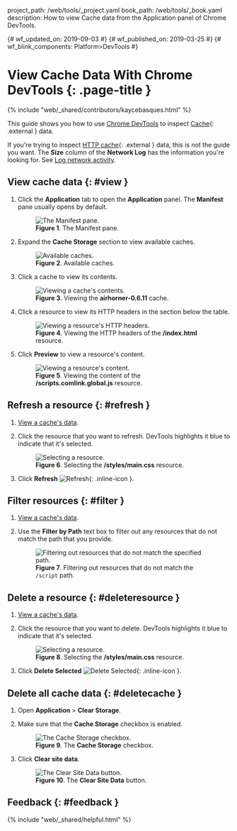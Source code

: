 project_path: /web/tools/_project.yaml
book_path: /web/tools/_book.yaml
description: How to view Cache data from the Application panel of Chrome DevTools.

{# wf_updated_on: 2019-09-03 #}
{# wf_published_on: 2019-03-25 #}
{# wf_blink_components: Platform>DevTools #}

# View Cache Data With Chrome DevTools {: .page-title }

{% include "web/_shared/contributors/kaycebasques.html" %}

[MDN]: https://developer.mozilla.org/en-US/docs/Web/API/Cache

This guide shows you how to use [Chrome DevTools](/web/tools/chrome-devtools) to inspect
[Cache][MDN]{: .external } data.

[HTTP]: https://developer.mozilla.org/en-US/docs/Web/HTTP/Caching
[log]: /web/tools/chrome-devtools/network/#load

If you're trying to inspect [HTTP cache][HTTP]{: .external } data, this is not the guide you want.
The **Size** column of the **Network Log** has the information you're looking for. See [Log network activity][log].

## View cache data {: #view }

1. Click the **Application** tab to open the **Application** panel. The **Manifest** pane usually opens
   by default.

     <figure>
       <img src="/web/tools/chrome-devtools/storage/imgs/manifest.png"
            alt="The Manifest pane."/>
       <figcaption>
         <b>Figure 1</b>. The Manifest pane.
       </figcaption>
     </figure>

1. Expand the **Cache Storage** section to view available caches.

     <figure>
       <img src="/web/tools/chrome-devtools/storage/imgs/cache.png"
            alt="Available caches."/>
       <figcaption>
         <b>Figure 2</b>. Available caches.
       </figcaption>
     </figure>

1. Click a cache to view its contents.

     <figure>
       <img src="/web/tools/chrome-devtools/storage/imgs/cacheview.png"
            alt="Viewing a cache's contents."/>
       <figcaption>
         <b>Figure 3</b>. Viewing the <b>airhorner-0.6.11</b> cache.
       </figcaption>
     </figure>

1. Click a resource to view its HTTP headers in the section below the table.

     <figure>
       <img src="/web/tools/chrome-devtools/storage/imgs/viewcacheresource.png"
            alt="Viewing a resource's HTTP headers."/>
       <figcaption>
         <b>Figure 4</b>. Viewing the HTTP headers of the <b>/index.html</b> resource.
       </figcaption>
     </figure>

1. Click **Preview** to view a resource's content.

     <figure>
       <img src="/web/tools/chrome-devtools/storage/imgs/cachecontent.png"
            alt="Viewing a resource's content."/>
       <figcaption>
         <b>Figure 5</b>. Viewing the content of the <b>/scripts.comlink.global.js</b> resource.
       </figcaption>
     </figure>


## Refresh a resource {: #refresh }

1. [View a cache's data](#view).
1. Click the resource that you want to refresh. DevTools highlights it blue to indicate that it's selected.

     <figure>
       <img src="/web/tools/chrome-devtools/storage/imgs/cacheselected.png"
            alt="Selecting a resource."/>
       <figcaption>
         <b>Figure 6</b>. Selecting the <b>/styles/main.css</b> resource.
       </figcaption>
     </figure>

1. Click **Refresh** ![Refresh](/web/tools/chrome-devtools/images/shared/reload.png){: .inline-icon }.

## Filter resources {: #filter }

1. [View a cache's data](#view).
1. Use the **Filter by Path** text box to filter out any resources that do not match the path that you provide.

     <figure>
       <img src="/web/tools/chrome-devtools/storage/imgs/cachefilter.png"
            alt="Filtering out resources that do not match the specified path."/>
       <figcaption>
         <b>Figure 7</b>. Filtering out resources that do not match the <code>/script</code> path.
       </figcaption>
     </figure>

## Delete a resource {: #deleteresource }

1. [View a cache's data](#view).
1. Click the resource that you want to delete. DevTools highlights it blue to indicate that it's selected.

     <figure>
       <img src="/web/tools/chrome-devtools/storage/imgs/cacheselected.png"
            alt="Selecting a resource."/>
       <figcaption>
         <b>Figure 8</b>. Selecting the <b>/styles/main.css</b> resource.
       </figcaption>
     </figure>

1. Click **Delete Selected** ![Delete Selected](/web/tools/chrome-devtools/images/shared/delete.png){: .inline-icon }.

## Delete all cache data {: #deletecache }

1. Open **Application** > **Clear Storage**.
1. Make sure that the **Cache Storage** checkbox is enabled.

     <figure>
       <img src="/web/tools/chrome-devtools/storage/imgs/cachecheckbox.png"
            alt="The Cache Storage checkbox."/>
       <figcaption>
         <b>Figure 9</b>. The <b>Cache Storage</b> checkbox.
       </figcaption>
     </figure>

1. Click **Clear site data**.

     <figure>
       <img src="/web/tools/chrome-devtools/storage/imgs/cacheclearsite.png"
            alt="The Clear Site Data button."/>
       <figcaption>
         <b>Figure 10</b>. The <b>Clear Site Data</b> button.
       </figcaption>
     </figure>

## Feedback {: #feedback }

{% include "web/_shared/helpful.html" %}
